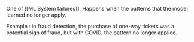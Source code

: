 One of [[ML System failures]]. Happens when the patterns that the model learned no longer apply. 

Example : in fraud detection, the purchase of one-way tickets was a potential sign of fraud, but with COVID, the pattern no longer applied. 